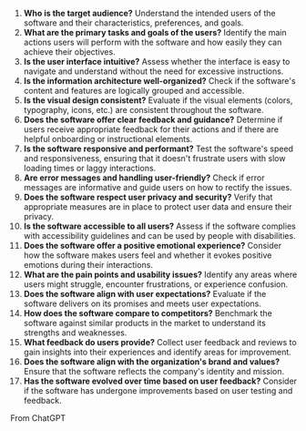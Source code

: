 1. **Who is the target audience?** Understand the intended users of the software and their characteristics, preferences, and goals.
2. **What are the primary tasks and goals of the users?** Identify the main actions users will perform with the software and how easily they can achieve their objectives.
3. **Is the user interface intuitive?** Assess whether the interface is easy to navigate and understand without the need for excessive instructions.
4. **Is the information architecture well-organized?** Check if the software's content and features are logically grouped and accessible.
5. **Is the visual design consistent?** Evaluate if the visual elements (colors, typography, icons, etc.) are consistent throughout the software.
6. **Does the software offer clear feedback and guidance?** Determine if users receive appropriate feedback for their actions and if there are helpful onboarding or instructional elements.
7. **Is the software responsive and performant?** Test the software's speed and responsiveness, ensuring that it doesn't frustrate users with slow loading times or laggy interactions.
8. **Are error messages and handling user-friendly?** Check if error messages are informative and guide users on how to rectify the issues.
9. **Does the software respect user privacy and security?** Verify that appropriate measures are in place to protect user data and ensure their privacy.
10. **Is the software accessible to all users?** Assess if the software complies with accessibility guidelines and can be used by people with disabilities.
11. **Does the software offer a positive emotional experience?** Consider how the software makes users feel and whether it evokes positive emotions during their interactions.
12. **What are the pain points and usability issues?** Identify any areas where users might struggle, encounter frustrations, or experience confusion.
13. **Does the software align with user expectations?** Evaluate if the software delivers on its promises and meets user expectations.
14. **How does the software compare to competitors?** Benchmark the software against similar products in the market to understand its strengths and weaknesses.
15. **What feedback do users provide?** Collect user feedback and reviews to gain insights into their experiences and identify areas for improvement.
16. **Does the software align with the organization's brand and values?** Ensure that the software reflects the company's identity and mission.
17. **Has the software evolved over time based on user feedback?** Consider if the software has undergone improvements based on user testing and feedback.


From ChatGPT

